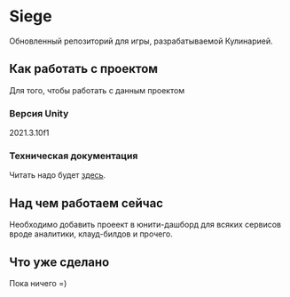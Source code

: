 # Siege

Обновленный репозиторий для игры, разрабатываемой Кулинарией. 

## Как работать с проектом

Для того, чтобы работать с данным проектом

### Версия Unity

2021.3.10f1

### Техническая документация

Читать надо будет [здесь](https://kulinariasiege.wiki.zoho.com/).

## Над чем работаем сейчас

Необходимо добавить проеект в юнити-дашборд для всяких сервисов вроде аналитики, клауд-билдов и прочего.

## Что уже сделано

Пока ничего =)

